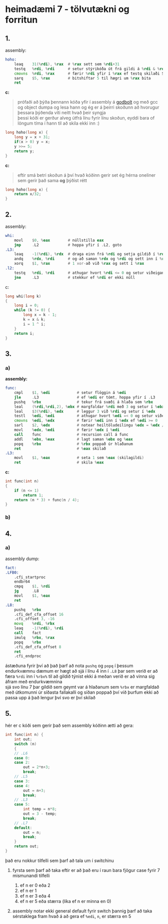 # heimadæmi 7 - tölvutækni og forritun

## 1.
assembly:  
```asm
hoho:
    leaq    31(%rdi), %rax  # %rax sett sem %rdi+31
    testq   %rdi, %rdi      # setur stýrikóða út frá gildi á %rdi & %rdi
    cmovns  %rdi, %rax      # færir %rdi yfir í %rax ef testq skilaði SF=0
    sarq    $5, %rax        # bitshiftar 5 til hægri um %rax bita
    ret
```

**c:**
> prófaði að þýða þennann kóða yfir í assembly á [godbolt](https://godbolt.org) og með gcc og object dumpa og lesa hann og ég er á þeirri skoðunn að hvorugur þessara þýðenda viti neitt hvað þeir syngja  
> þessi kóði er gerður alveg útfrá línu fyrir línu skoðun, eyddi bara of löngum tíma í hann til að skila ekki inn :)
```c
long hoho(long x) {
    long y = x + 31;
    if(x > 0) y = x;
    y >>= 5;
    return y;
}
```


**c:**   
> eftir smá betri skoðun á því hvað kóðinn gerir set ég hérna oneliner sem gerir það sama **og** þýðist rétt
```c
long hoho(long x) {
    return x/32;
}
```

## 2.

assembly:  
```asm
whi:
    movl    $0, %eax        # núllstilla eax
    jmp     .L2             # hoppa yfir í .L2, goto
.L3:
    leaq    -1(%rdi), %rdx  # draga einn frá %rdi og setja gildið í %rdx
    andq    %rdx, %rdi      # og-að saman %rdx og %rdi og sett inn í %rdi
    xorq    $1, %rax        # 1 xor-að við %rax og sett í %rax
.l2:
    testq   %rdi, %rdi      # athugar hvort %rdi <= 0 og setur viðeigandi flögg
    jne     .L3             # stekkur ef %rdi er ekki núll
```

c:  
```c
long whi(long k)
{
    long i = 0;
    while (k != 0) {
        long x = k - 1;
        k = x & k;
        i = 1 ^ i;
    }
    return i;
}
```

## 3.

### a)
**assembly:**  
```asm
func:
    cmpl    $1, %edi            # setur flöggin á %edi
    jle     .L3                 # ef %edi er tómt, hoppa yfir í .L3
    pushq   %rbx                # tekur frá svæði á hlaða sem %rbx
    leal    (%rdi,%rdi,2), %ebx # margfaldar %rdi með 3 og setur í %ebx
    leal    $3(%rdi), %edx      # leggur 3 við %rdi og setur í %edx
    testl   %edi, %edi          # athugar hvort %edi =< 0 og setur viðeigandi flögg
    cmovns  %edi, %edx          # færir %edi inn í %edx ef %edi >= 0
    sarl    $2, %edx            # notear heiltöludeilingu %edx = %edx / 4 
    movl    %edx, %edi          # færir %edx í %edi
    call    func                # recursion call á func
    addl    %ebx, %eax          # lagt saman %ebx og %eax
    popq    %rbx                # %rbx poppað úr hlaðanum
    ret                         # %eax skilað  
.L3:
    movl    $1, %eax            # seta 1 sem %eax (skilagildi)
    ret                         # skila %eax
```

**c:**  
```c
int func(int n)
{
    if (n <= 1)
        return 1;
    return (n * 3) + func(n / 4);
}
```

### b)


## 4.
### a)
assembly dump:  
```asm
fact:
.LFB0:
	.cfi_startproc
	endbr64
	cmpq	$1, %rdi
	jg		.L8
	movl	$1, %eax
	ret
.L8:
	pushq	%rbx
	.cfi_def_cfa_offset 16
	.cfi_offset 3, -16
	movq	%rdi, %rbx
	leaq	-1(%rdi), %rdi
	call	fact
	imulq	%rbx, %rax
	popq	%rbx
	.cfi_def_cfa_offset 8
	ret
	.cfi_endproc
```
ástæðuna fyrir því að það þarf að nota `pushq` og `popq` í þessum endurkvæmnu dæmum er hægt að sjá í línu 4 inn í `.L8` þar sem verið er að færa `%rdi` inn í `%rbx%` til að gildið týnist ekki á meðan verið er að vinna sig áfram með endurkvæmnina  
sjá svo línu 7 þar gildið sem geymt var á hlaðanum sem `%rbx` er margfaldað með útkomunni úr síðasta fallakalli og síðan poppað því við þurfum ekki að passa upp á það lengur því svo er því skilað

## 5.

hér er c kóði sem gerir það sem assembly kóðinn ætti að gera:
```c
int func(int n) {
    int out;
    switch (n)
    {
    // .L6
    case 0:
    case 2:
        out = 2*n+3;
        break;
    // .L5
    case 3:
    case 4:
        out = n+3;
        break;
    // .L3
    case 5:
        int temp = n*8;
        out = 3 - temp;
        break;
    // .L7
    default:
        out = n;
        break;
    }
    return out;
}
```

það eru nokkur tilfelli sem þarf að tala um í switchinu  
1. fyrsta sem þarf að taka eftir er að það eru í raun bara fjögur case fyrir 7 mismunandi tilfelli
   1. ef n er 0 eða 2
   2. ef n er 1
   3. ef n er 3 eða 4
   4. ef n er 5 eða stærra (líka ef n er minna en 0)  
   
2. assembly notar ekki general default fyrir switch þannig þarf að taka sérstaklega fram hvað á að gera ef `%edi`, `n`, er stærra en 5